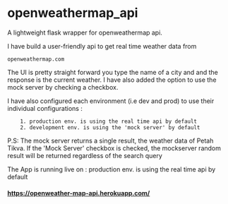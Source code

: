 # openweathermap_api
A lightweight flask wrapper for openweathermap api.

I have build a user-friendly api to get real time weather data from

    openweathermap.com
    

The UI is pretty straight forward you type the name 
of a city and and the response is the current weather.
I have also added the option to use the mock server by checking a checkbox.

I have also configured each environment (i.e dev and prod)
to use their individual configurations : 

        1. production env. is using the real time api by default
        2. development env. is using the 'mock server' by default
        
P.S: The mock server returns a single result, 
the weather data of Petah Tikva.
If the 'Mock Server' checkbox is checked, the mockserver random result 
will be returned regardless of the search query

The App is running live on :
production env. is using the real time api by default

####    https://openweather-map-api.herokuapp.com/ 
